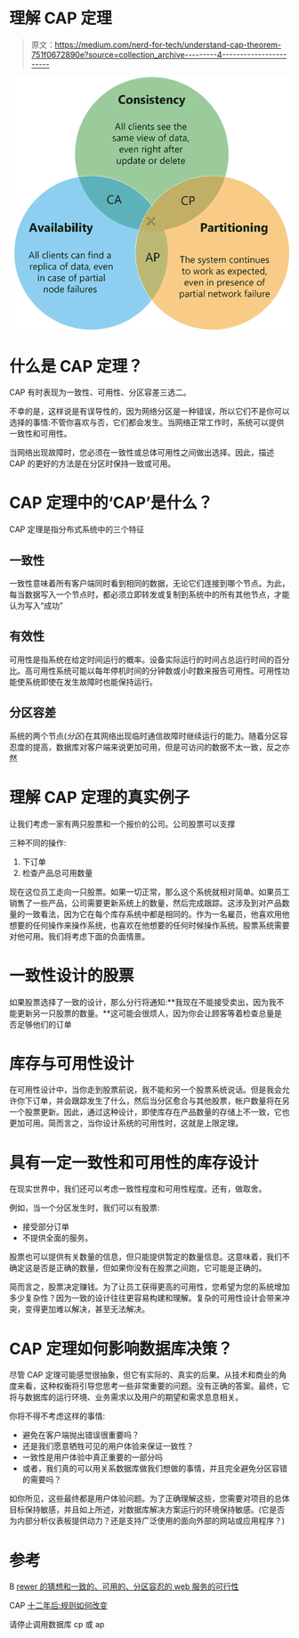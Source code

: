 # 理解 CAP 定理

> 原文：<https://medium.com/nerd-for-tech/understand-cap-theorem-751f0672890e?source=collection_archive---------4----------------------->

![](img/c6da86efc19295cc612fe9da5fa7a672.png)

# 什么是 CAP 定理？

CAP 有时表现为一致性、可用性、分区容差三选二。

不幸的是，这样说是有误导性的，因为网络分区是一种错误，所以它们不是你可以选择的事情:不管你喜欢与否，它们都会发生。当网络正常工作时，系统可以提供一致性和可用性。

当网络出现故障时，您必须在一致性或总体可用性之间做出选择。因此，描述 CAP 的更好的方法是在分区时保持一致或可用。

# CAP 定理中的‘CAP’是什么？

CAP 定理是指分布式系统中的三个特征

## 一致性

一致性意味着所有客户端同时看到相同的数据，无论它们连接到哪个节点。为此，每当数据写入一个节点时，都必须立即转发或复制到系统中的所有其他节点，才能认为写入“成功”

## 有效性

可用性是指系统在给定时间运行的概率。设备实际运行的时间占总运行时间的百分比。高可用性系统可能以每年停机时间的分钟数或小时数来报告可用性。可用性功能使系统即使在发生故障时也能保持运行。

## 分区容差

系统的两个节点(*分区*)在其网络出现临时通信故障时继续运行的能力。随着分区容忍度的提高，数据库对客户端来说更加可用，但是可访问的数据不太一致，反之亦然

# 理解 CAP 定理的真实例子

让我们考虑一家有两只股票和一个报价的公司。公司股票可以支撑

三种不同的操作:

1.  下订单
2.  检查产品总可用数量

现在这位员工走向一只股票。如果一切正常，那么这个系统就相对简单。如果员工销售了一些产品，公司需要更新系统上的数量，然后完成跟踪。这涉及到对产品数量的一致看法，因为它在每个库存系统中都是相同的。作为一名雇员，他喜欢用他想要的任何操作来操作系统，也喜欢在他想要的任何时候操作系统。股票系统需要对他可用。我们将考虑下面的负面情景。

# 一致性设计的股票

如果股票选择了一致的设计，那么分行将通知:**我现在不能接受卖出，因为我不能更新另一只股票的数量。**这可能会很烦人，因为你会让顾客等着检查总量是否足够他们的订单

# 库存与可用性设计

在可用性设计中，当你走到股票前说，我不能和另一个股票系统说话。但是我会允许你下订单，并会跟踪发生了什么，然后当分区愈合与其他股票，帐户数量将在另一个股票更新。因此，通过这种设计，即使库存在产品数量的存储上不一致，它也更加可用。简而言之，当你设计系统的可用性时，这就是上限定理。

# 具有一定一致性和可用性的库存设计

在现实世界中，我们还可以考虑一致性程度和可用性程度。还有，做取舍。

例如，当一个分区发生时，我们可以有股票:

*   接受部分订单
*   不提供全面的服务。

股票也可以提供有关数量的信息，但只能提供暂定的数量信息。这意味着，我们不确定这是否是正确的数量，但如果你没有在股票之间跑，它可能是正确的。

简而言之，股票决定赚钱。为了让员工获得更高的可用性，您希望为您的系统增加多少复杂性？因为一致的设计往往更容易构建和理解。复杂的可用性设计会带来冲突，变得更加难以解决，甚至无法解决。

# CAP 定理如何影响数据库决策？

尽管 CAP 定理可能感觉很抽象，但它有实际的、真实的后果。从技术和商业的角度来看，这种权衡将引导您思考一些非常重要的问题。没有正确的答案。最终，它将与数据库的运行环境、业务需求以及用户的期望和需求息息相关。

你将不得不考虑这样的事情:

*   避免在客户端抛出错误很重要吗？
*   还是我们愿意牺牲可见的用户体验来保证一致性？
*   一致性是用户体验中真正重要的一部分吗
*   或者，我们真的可以用关系数据库做我们想做的事情，并且完全避免分区容错的需要吗？

如你所见，这些最终都是用户体验问题。为了正确理解这些，您需要对项目的总体目标保持敏感，并且如上所述，对数据库解决方案运行的环境保持敏感。(它是否为内部分析仪表板提供动力？还是支持广泛使用的面向外部的网站或应用程序？)

# 参考

B [rewer 的猜想和一致的、可用的、分区容忍的 web 服务的可行性](http://dl.acm.org/citation.cfm?id=564601)

CAP [十二年后:规则如何改变](https://www.infoq.com/articles/cap-twelve-years-later-how-the-rules-have-changed)

请停止调用数据库 cp 或 ap